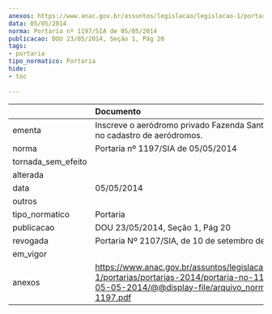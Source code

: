 ```yaml
---
anexos: https://www.anac.gov.br/assuntos/legislacao/legislacao-1/portarias/portarias-2014/portaria-no-1197-sia-de-05-05-2014/@@display-file/arquivo_norma/PA2014-1197.pdf
data: 05/05/2014
norma: Portaria nº 1197/SIA de 05/05/2014
publicacao: DOU 23/05/2014, Seção 1, Pág 20
tags:
- portaria
tipo_normatico: Portaria
hide: 
- toc 
 
---
```


|                    | Documento                                                                                                                                                         |
|:-------------------|:------------------------------------------------------------------------------------------------------------------------------------------------------------------|
| ementa             | Inscreve o aeródromo privado Fazenda Santa Clara (SP) no cadastro de aeródromos.                                                                                  |
| norma              | Portaria nº 1197/SIA de 05/05/2014                                                                                                                                |
| tornada_sem_efeito |                                                                                                                                                                   |
| alterada           |                                                                                                                                                                   |
| data               | 05/05/2014                                                                                                                                                        |
| outros             |                                                                                                                                                                   |
| tipo_normatico     | Portaria                                                                                                                                                          |
| publicacao         | DOU 23/05/2014, Seção 1, Pág 20                                                                                                                                   |
| revogada           | Portaria Nº 2107/SIA, de 10 de setembro de 2014                                                                                                                   |
| em_vigor           |                                                                                                                                                                   |
| anexos             | https://www.anac.gov.br/assuntos/legislacao/legislacao-1/portarias/portarias-2014/portaria-no-1197-sia-de-05-05-2014/@@display-file/arquivo_norma/PA2014-1197.pdf |